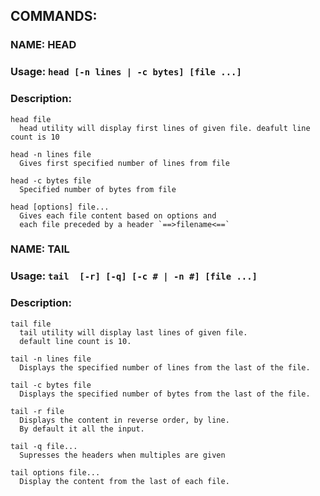 ## COMMANDS:


### NAME: HEAD

### Usage: `head [-n lines | -c bytes] [file ...]`

### Description:
```
head file
  head utility will display first lines of given file. deafult line count is 10

head -n lines file
  Gives first specified number of lines from file

head -c bytes file
  Specified number of bytes from file

head [options] file...
  Gives each file content based on options and 
  each file preceded by a header `==>filename<==`
```

### NAME: TAIL

### Usage: `tail  [-r] [-q] [-c # | -n #] [file ...]`

### Description:
```
tail file
  tail utility will display last lines of given file.
  default line count is 10.

tail -n lines file
  Displays the specified number of lines from the last of the file.

tail -c bytes file
  Displays the specified number of bytes from the last of the file.

tail -r file
  Displays the content in reverse order, by line.
  By default it all the input.

tail -q file...
  Supresses the headers when multiples are given

tail options file...
  Display the content from the last of each file.
```